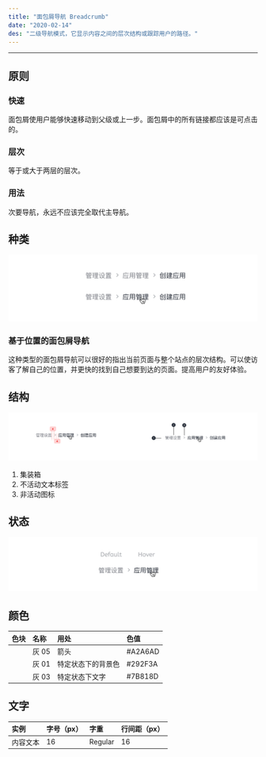 ```yaml
---
title: "面包屑导航 Breadcrumb"
date: "2020-02-14"
des: "二级导航模式，它显示内容之间的层次结构或跟踪用户的路径。"
---
```


---

## 原则

### 快速

面包屑使用户能够快速移动到父级或上一步。面包屑中的所有链接都应该是可点击的。

### 层次

等于或大于两层的层次。

### 用法

次要导航，永远不应该完全取代主导航。

## 种类

![breadcrumb-1](breadcrumb-1.jpg)

### 基于位置的面包屑导航

这种类型的面包屑导航可以很好的指出当前页面与整个站点的层次结构。可以使访客了解自己的位置，并更快的找到自己想要到达的页面。提高用户的友好体验。

## 结构

![breadcrumb-2](breadcrumb-2.jpg)

1. 集装箱
2. 不活动文本标签
3. 非活动图标

## 状态

![breadcrumb-3](breadcrumb-3.jpg)

## 颜色

| 色块                                                                | 名称  | 用处               | 色值    |
| :------------------------------------------------------------------ | :---- | :----------------- | :------ |
| <span class="colorBlock" style="background-color: #CBCDD1;"></span> | 灰 05 | 箭头               | #A2A6AD |
| <span class="colorBlock" style="background-color: #292F3A;"></span> | 灰 01 | 特定状态下的背景色 | #292F3A |
| <span class="colorBlock" style="background-color: #7B818D;"></span> | 灰 03 | 特定状态下文字     | #7B818D |

## 文字

| 实例     | 字号（px） | 字重    | 行间距（px） |
| :------- | :--------- | :------ | :----------- |
| 内容文本 | 16         | Regular | 16           |
